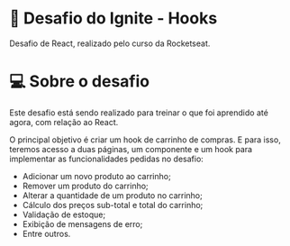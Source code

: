 # 📅 Desafio do Ignite - Hooks

Desafio de React, realizado pelo curso da Rocketseat.



# 💻 Sobre o desafio

Este desafio está sendo realizado para treinar o que foi aprendido até agora, com relação ao React.

O principal objetivo é criar um hook de carrinho de compras. E para isso, teremos acesso a duas páginas, um componente e um hook para implementar as funcionalidades pedidas no desafio:

- Adicionar um novo produto ao carrinho;
- Remover um produto do carrinho;
- Alterar a quantidade de um produto no carrinho;
- Cálculo dos preços sub-total e total do carrinho;
- Validação de estoque;
- Exibição de mensagens de erro;
- Entre outros.
